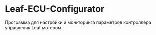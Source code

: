 # Leaf-ECU-Configurator
Программа для настройки и мониторинга параметров контроллера управления Leaf мотором 
